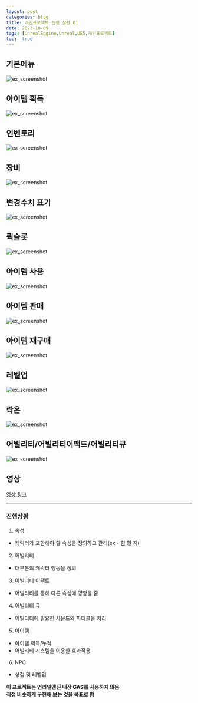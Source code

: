 ```yaml
---
layout: post
categories: blog
title: 개인프로젝트 진행 상황 01
date: 2023-10-09
tags: [UnrealEngine,Unreal,UE5,개인프로젝트]
toc:  true
---
```


## 기본메뉴
![ex_screenshot](/assets/images/unreal/myProject/1.png)

## 아이템 획득
![ex_screenshot](/assets/images/unreal/myProject/2.png)

## 인벤토리
![ex_screenshot](/assets/images/unreal/myProject/3.png)

## 장비
![ex_screenshot](/assets/images/unreal/myProject/4.png)

## 변경수치 표기
![ex_screenshot](/assets/images/unreal/myProject/5.png)

## 퀵슬롯
![ex_screenshot](/assets/images/unreal/myProject/6.png)

## 아이템 사용
![ex_screenshot](/assets/images/unreal/myProject/7.png)

## 아이템 판매
![ex_screenshot](/assets/images/unreal/myProject/8.png)

## 아이템 재구매
![ex_screenshot](/assets/images/unreal/myProject/9.png)

## 레벨업
![ex_screenshot](/assets/images/unreal/myProject/10.png)

## 락온
![ex_screenshot](/assets/images/unreal/myProject/11.png)

## 어빌리티/어빌리티이팩트/어빌리티큐
![ex_screenshot](/assets/images/unreal/myProject/12.png)

## 영상
[영상 링크](https://drive.google.com/file/d/1OXyl2c2zqvwAC8Kb1CU64TChggFNQKrb/view)


--------------------------------------

### 진행상황
1. 속성
  - 캐릭터가 포함해야 할 속성을 정의하고 관리(ex - 힘 민 지)
2. 어빌리티
 - 대부분의 캐릭터 행동을 정의
3. 어빌리티 이팩트
 - 어빌리티를 통해 다른 속성에 영향을 줌
4. 어빌리티 큐
 - 어빌리티에 필요한 사운드와 파티클을 처리


5. 아이템
- 아이템 획득/누적
- 어빌리티 시스템을 이용한 효과적용

6. NPC
 - 상점 및 레벨업

**이 프로젝트는 언리얼엔진 내장 GAS를 사용하지 않음**   
**직접 비슷하게 구현해 보는 것을 목표로 함**
